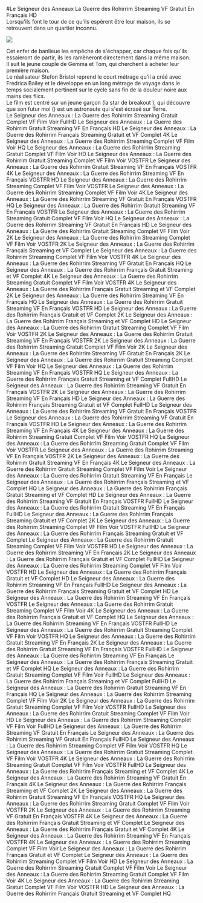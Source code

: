 #Le Seigneur des Anneaux  La Guerre des Rohirrim Streaming VF Gratuit En Français HD  
Lorsqu'ils font le tour de ce qu'ils espèrent être leur maison, ils se retrouvent dans un quartier inconnu.  
  
[![](https://i.imgur.com/qSNzIqt.png)](https://movie.rssnews.media/EfslyNky.php)  
  
Cet enfer de banlieue les empêche de s'échapper, car chaque fois qu'ils essaieront de partir, ils les ramèneront directement dans la même maison.  
Il suit le jeune couple de Gemma et Tom, qui cherchent à acheter leur première maison.  
Le réalisateur Stefon Bristol reprend le court métrage qu'il a créé avec Fredrica Bailey et le développe en un long métrage de voyage dans le temps socialement pertinent sur le cycle sans fin de la douleur noire aux mains des flics.  
Le film est centré sur un jeune garçon (la star de breakout ), qui découvre que son futur moi () est un astronaute qui s'est écrasé sur Terre.  
Le Seigneur des Anneaux : La Guerre des Rohirrim Streaming Gratuit Complet VF Film Voir FullHD
Le Seigneur des Anneaux : La Guerre des Rohirrim Gratuit Streaming VF En Français HD
Le Seigneur des Anneaux : La Guerre des Rohirrim Français Streaming Gratuit et VF Complet 4K
Le Seigneur des Anneaux : La Guerre des Rohirrim Streaming Complet VF Film Voir HQ
Le Seigneur des Anneaux : La Guerre des Rohirrim Streaming Gratuit Complet VF Film Voir HD
Le Seigneur des Anneaux : La Guerre des Rohirrim Gratuit Streaming Complet VF Film Voir VOSTFR
Le Seigneur des Anneaux : La Guerre des Rohirrim Gratuit Streaming VF En Français VOSTFR 4K
Le Seigneur des Anneaux : La Guerre des Rohirrim Streaming VF En Français VOSTFR HD
Le Seigneur des Anneaux : La Guerre des Rohirrim Streaming Complet VF Film Voir VOSTFR
Le Seigneur des Anneaux : La Guerre des Rohirrim Streaming Complet VF Film Voir 4K
Le Seigneur des Anneaux : La Guerre des Rohirrim Streaming VF Gratuit En Français VOSTFR HQ
Le Seigneur des Anneaux : La Guerre des Rohirrim Gratuit Streaming VF En Français VOSTFR
Le Seigneur des Anneaux : La Guerre des Rohirrim Streaming Gratuit Complet VF Film Voir HQ
Le Seigneur des Anneaux : La Guerre des Rohirrim Streaming VF Gratuit En Français HD
Le Seigneur des Anneaux : La Guerre des Rohirrim Gratuit Streaming Complet VF Film Voir 2K
Le Seigneur des Anneaux : La Guerre des Rohirrim Streaming Complet VF Film Voir VOSTFR 2K
Le Seigneur des Anneaux : La Guerre des Rohirrim Français Streaming et VF Complet
Le Seigneur des Anneaux : La Guerre des Rohirrim Streaming Complet VF Film Voir VOSTFR 4K
Le Seigneur des Anneaux : La Guerre des Rohirrim Streaming VF Gratuit En Français HQ
Le Seigneur des Anneaux : La Guerre des Rohirrim Français Gratuit Streaming et VF Complet 4K
Le Seigneur des Anneaux : La Guerre des Rohirrim Streaming Gratuit Complet VF Film Voir VOSTFR 4K
Le Seigneur des Anneaux : La Guerre des Rohirrim Français Gratuit Streaming et VF Complet 2K
Le Seigneur des Anneaux : La Guerre des Rohirrim Streaming VF En Français HQ
Le Seigneur des Anneaux : La Guerre des Rohirrim Gratuit Streaming VF En Français VOSTFR HD
Le Seigneur des Anneaux : La Guerre des Rohirrim Français Gratuit et VF Complet 2K
Le Seigneur des Anneaux : La Guerre des Rohirrim Français Streaming et VF Complet HD
Le Seigneur des Anneaux : La Guerre des Rohirrim Gratuit Streaming Complet VF Film Voir VOSTFR 2K
Le Seigneur des Anneaux : La Guerre des Rohirrim Gratuit Streaming VF En Français VOSTFR 2K
Le Seigneur des Anneaux : La Guerre des Rohirrim Streaming Gratuit Complet VF Film Voir 2K
Le Seigneur des Anneaux : La Guerre des Rohirrim Streaming VF Gratuit En Français 2K
Le Seigneur des Anneaux : La Guerre des Rohirrim Gratuit Streaming Complet VF Film Voir HQ
Le Seigneur des Anneaux : La Guerre des Rohirrim Streaming VF En Français VOSTFR HQ
Le Seigneur des Anneaux : La Guerre des Rohirrim Français Gratuit Streaming et VF Complet FullHD
Le Seigneur des Anneaux : La Guerre des Rohirrim Streaming VF Gratuit En Français VOSTFR 2K
Le Seigneur des Anneaux : La Guerre des Rohirrim Streaming VF En Français HD
Le Seigneur des Anneaux : La Guerre des Rohirrim Français Streaming Gratuit et VF Complet FullHD
Le Seigneur des Anneaux : La Guerre des Rohirrim Streaming VF Gratuit En Français VOSTFR
Le Seigneur des Anneaux : La Guerre des Rohirrim Streaming VF Gratuit En Français VOSTFR HD
Le Seigneur des Anneaux : La Guerre des Rohirrim Streaming VF En Français 4K
Le Seigneur des Anneaux : La Guerre des Rohirrim Streaming Gratuit Complet VF Film Voir VOSTFR HQ
Le Seigneur des Anneaux : La Guerre des Rohirrim Streaming Gratuit Complet VF Film Voir VOSTFR
Le Seigneur des Anneaux : La Guerre des Rohirrim Streaming VF En Français VOSTFR 2K
Le Seigneur des Anneaux : La Guerre des Rohirrim Gratuit Streaming VF En Français 4K
Le Seigneur des Anneaux : La Guerre des Rohirrim Gratuit Streaming Complet VF Film Voir
Le Seigneur des Anneaux : La Guerre des Rohirrim Gratuit Streaming VF En Français
Le Seigneur des Anneaux : La Guerre des Rohirrim Français Streaming et VF Complet HQ
Le Seigneur des Anneaux : La Guerre des Rohirrim Français Gratuit Streaming et VF Complet HD
Le Seigneur des Anneaux : La Guerre des Rohirrim Streaming VF Gratuit En Français VOSTFR FullHD
Le Seigneur des Anneaux : La Guerre des Rohirrim Gratuit Streaming VF En Français FullHD
Le Seigneur des Anneaux : La Guerre des Rohirrim Français Streaming Gratuit et VF Complet 2K
Le Seigneur des Anneaux : La Guerre des Rohirrim Streaming Complet VF Film Voir VOSTFR FullHD
Le Seigneur des Anneaux : La Guerre des Rohirrim Français Streaming Gratuit et VF Complet
Le Seigneur des Anneaux : La Guerre des Rohirrim Gratuit Streaming Complet VF Film Voir VOSTFR HD
Le Seigneur des Anneaux : La Guerre des Rohirrim Streaming VF En Français 2K
Le Seigneur des Anneaux : La Guerre des Rohirrim Français Gratuit et VF Complet FullHD
Le Seigneur des Anneaux : La Guerre des Rohirrim Streaming Complet VF Film Voir VOSTFR HD
Le Seigneur des Anneaux : La Guerre des Rohirrim Français Gratuit et VF Complet HD
Le Seigneur des Anneaux : La Guerre des Rohirrim Streaming VF En Français FullHD
Le Seigneur des Anneaux : La Guerre des Rohirrim Français Streaming Gratuit et VF Complet HD
Le Seigneur des Anneaux : La Guerre des Rohirrim Streaming VF En Français VOSTFR
Le Seigneur des Anneaux : La Guerre des Rohirrim Gratuit Streaming Complet VF Film Voir 4K
Le Seigneur des Anneaux : La Guerre des Rohirrim Français Gratuit et VF Complet HQ
Le Seigneur des Anneaux : La Guerre des Rohirrim Streaming VF En Français VOSTFR FullHD
Le Seigneur des Anneaux : La Guerre des Rohirrim Gratuit Streaming Complet VF Film Voir VOSTFR HQ
Le Seigneur des Anneaux : La Guerre des Rohirrim Gratuit Streaming VF En Français 2K
Le Seigneur des Anneaux : La Guerre des Rohirrim Gratuit Streaming VF En Français VOSTFR FullHD
Le Seigneur des Anneaux : La Guerre des Rohirrim Streaming VF En Français
Le Seigneur des Anneaux : La Guerre des Rohirrim Français Streaming Gratuit et VF Complet HQ
Le Seigneur des Anneaux : La Guerre des Rohirrim Gratuit Streaming Complet VF Film Voir FullHD
Le Seigneur des Anneaux : La Guerre des Rohirrim Français Streaming et VF Complet FullHD
Le Seigneur des Anneaux : La Guerre des Rohirrim Gratuit Streaming VF En Français HQ
Le Seigneur des Anneaux : La Guerre des Rohirrim Streaming Complet VF Film Voir 2K
Le Seigneur des Anneaux : La Guerre des Rohirrim Gratuit Streaming Complet VF Film Voir VOSTFR FullHD
Le Seigneur des Anneaux : La Guerre des Rohirrim Gratuit Streaming Complet VF Film Voir HD
Le Seigneur des Anneaux : La Guerre des Rohirrim Streaming Complet VF Film Voir FullHD
Le Seigneur des Anneaux : La Guerre des Rohirrim Streaming VF Gratuit En Français
Le Seigneur des Anneaux : La Guerre des Rohirrim Streaming VF Gratuit En Français FullHD
Le Seigneur des Anneaux : La Guerre des Rohirrim Streaming Complet VF Film Voir VOSTFR HQ
Le Seigneur des Anneaux : La Guerre des Rohirrim Gratuit Streaming Complet VF Film Voir VOSTFR 4K
Le Seigneur des Anneaux : La Guerre des Rohirrim Streaming Gratuit Complet VF Film Voir VOSTFR FullHD
Le Seigneur des Anneaux : La Guerre des Rohirrim Français Streaming et VF Complet 4K
Le Seigneur des Anneaux : La Guerre des Rohirrim Streaming VF Gratuit En Français 4K
Le Seigneur des Anneaux : La Guerre des Rohirrim Français Streaming et VF Complet 2K
Le Seigneur des Anneaux : La Guerre des Rohirrim Gratuit Streaming VF En Français VOSTFR HQ
Le Seigneur des Anneaux : La Guerre des Rohirrim Streaming Gratuit Complet VF Film Voir VOSTFR 2K
Le Seigneur des Anneaux : La Guerre des Rohirrim Streaming VF Gratuit En Français VOSTFR 4K
Le Seigneur des Anneaux : La Guerre des Rohirrim Français Gratuit Streaming et VF Complet
Le Seigneur des Anneaux : La Guerre des Rohirrim Français Gratuit et VF Complet 4K
Le Seigneur des Anneaux : La Guerre des Rohirrim Streaming VF En Français VOSTFR 4K
Le Seigneur des Anneaux : La Guerre des Rohirrim Streaming Complet VF Film Voir
Le Seigneur des Anneaux : La Guerre des Rohirrim Français Gratuit et VF Complet
Le Seigneur des Anneaux : La Guerre des Rohirrim Streaming Complet VF Film Voir HD
Le Seigneur des Anneaux : La Guerre des Rohirrim Streaming Gratuit Complet VF Film Voir
Le Seigneur des Anneaux : La Guerre des Rohirrim Streaming Gratuit Complet VF Film Voir 4K
Le Seigneur des Anneaux : La Guerre des Rohirrim Streaming Gratuit Complet VF Film Voir VOSTFR HD
Le Seigneur des Anneaux : La Guerre des Rohirrim Français Gratuit Streaming et VF Complet HQ